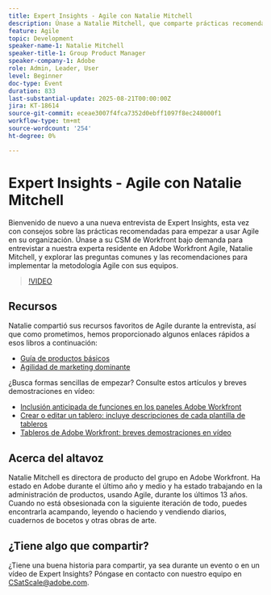 ```yaml
---
title: Expert Insights - Agile con Natalie Mitchell
description: Únase a Natalie Mitchell, que comparte prácticas recomendadas, recursos y sugerencias de Agile para implementar correctamente Agile con sus equipos de Workfront.
feature: Agile
topic: Development
speaker-name-1: Natalie Mitchell
speaker-title-1: Group Product Manager
speaker-company-1: Adobe
role: Admin, Leader, User
level: Beginner
doc-type: Event
duration: 833
last-substantial-update: 2025-08-21T00:00:00Z
jira: KT-18614
source-git-commit: eceae3007f4fca7352d0ebff1097f8ec248000f1
workflow-type: tm+mt
source-wordcount: '254'
ht-degree: 0%

---
```



# Expert Insights - Agile con Natalie Mitchell

Bienvenido de nuevo a una nueva entrevista de Expert Insights, esta vez con consejos sobre las prácticas recomendadas para empezar a usar Agile en su organización. Únase a su CSM de Workfront bajo demanda para entrevistar a nuestra experta residente en Adobe Workfront Agile, Natalie Mitchell, y explorar las preguntas comunes y las recomendaciones para implementar la metodología Agile con sus equipos.

>[!VIDEO](https://video.tv.adobe.com/v/3469891/?learn=on&enablevpops)

## Recursos

Natalie compartió sus recursos favoritos de Agile durante la entrevista, así que como prometimos, hemos proporcionado algunos enlaces rápidos a esos libros a continuación:
* [Guía de productos básicos](https://leanproductplaybook.com/)
* [Agilidad de marketing dominante](https://masteringmarketingagility.com/)

¿Busca formas sencillas de empezar? Consulte estos artículos y breves demostraciones en vídeo:

* [Inclusión anticipada de funciones en los paneles Adobe Workfront](https://experienceleague.adobe.com/docs/workfront/using/agile/boards-in-workfront/boards-early-feature-opt-in.html?lang=es)
* [Crear o editar un tablero: incluye descripciones de cada plantilla de tableros](https://experienceleague.adobe.com/docs/workfront/using/agile/boards-in-workfront/create-edit-board.html?lang=es)
* [Tableros de Adobe Workfront: breves demostraciones en vídeo](https://experienceleague.adobe.com/docs/workfront/using/agile/boards-in-workfront/boards-video-demonstrations.html?lang=es)

## Acerca del altavoz

Natalie Mitchell es directora de producto del grupo en Adobe Workfront. Ha estado en Adobe durante el último año y medio y ha estado trabajando en la administración de productos, usando Agile, durante los últimos 13 años. Cuando no está obsesionada con la siguiente iteración de todo, puedes encontrarla acampando, leyendo o haciendo y vendiendo diarios, cuadernos de bocetos y otras obras de arte.

## ¿Tiene algo que compartir?

¿Tiene una buena historia para compartir, ya sea durante un evento o en un vídeo de Expert Insights? Póngase en contacto con nuestro equipo en [CSatScale@adobe.com](mailto:CSatScale@adobe.com).

